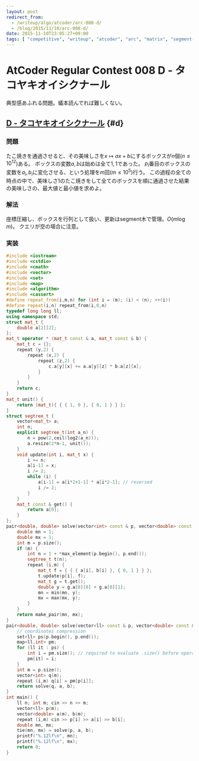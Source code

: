 ```yaml
---
layout: post
redirect_from:
  - /writeup/algo/atcoder/arc-008-d/
  - /blog/2015/11/10/arc-008-d/
date: 2015-11-10T23:05:27+09:00
tags: [ "competitive", "writeup", "atcoder", "arc", "matrix", "segment-tree", "coordinates-compression" ]
---
```


# AtCoder Regular Contest 008 D - タコヤキオイシクナール

典型感あふれる問題。蟻本読んでれば難しくない。

<!-- more -->

## [D - タコヤキオイシクナール](https://beta.atcoder.jp/contests/arc008/tasks/arc008_4) {#d}

### 問題

たこ焼きを通過させると、その美味しさを$x \mapsto ax + b$にするボックスが$n$個($n \le 10^{12}$)ある。
ボックスの変数$a, b$は始めは全て$1, 1$であった。
$p_i$番目のボックスの変数を$a_i, b_i$に変化させる、という処理を$m$回($m \le 10^5$)行う。
この過程の全ての時点の中で、美味しさ$1$のたこ焼きをして全てのボックスを順に通過させた結果の美味しさの、最大値と最小値を求めよ。

### 解法

座標圧縮し、ボックスを行列として扱い、更新はsegment木で管理。$O(m \log m)$。
クエリが空の場合に注意。

### 実装

``` c++
#include <iostream>
#include <cstdio>
#include <cmath>
#include <vector>
#include <set>
#include <map>
#include <algorithm>
#include <cassert>
#define repeat_from(i,m,n) for (int i = (m); (i) < (n); ++(i))
#define repeat(i,n) repeat_from(i,0,n)
typedef long long ll;
using namespace std;
struct mat_t {
    double a[2][2];
};
mat_t operator * (mat_t const & a, mat_t const & b) {
    mat_t c = {};
    repeat (y,2) {
        repeat (x,2) {
            repeat (z,2) {
                c.a[y][x] += a.a[y][z] * b.a[z][x];
            }
        }
    }
    return c;
}
mat_t unit() {
    return (mat_t){ { { 1, 0 }, { 0, 1 } } };
}
struct segtree_t {
    vector<mat_t> a;
    int n;
    explicit segtree_t(int a_n) {
        n = pow(2,ceil(log2(a_n)));
        a.resize(2*n-1, unit());
    }
    void update(int i, mat_t x) {
        i += n;
        a[i-1] = x;
        i /= 2;
        while (i) {
            a[i-1] = a[i*2+1-1] * a[i*2-1]; // reversed
            i /= 2;
        }
    }
    mat_t const & get() {
        return a[0];
    }
};
pair<double, double> solve(vector<int> const & p, vector<double> const & a, vector<double> const & b) {
    double mn = 1;
    double mx = 1;
    int m = p.size();
    if (m) {
        int n = 1 + *max_element(p.begin(), p.end());
        segtree_t t(n);
        repeat (i,m) {
            mat_t f = { { { a[i], b[i] }, { 0, 1 } } };
            t.update(p[i], f);
            mat_t g = t.get();
            double y = g.a[0][0] + g.a[0][1];
            mn = min(mn, y);
            mx = max(mx, y);
        }
    }
    return make_pair(mn, mx);
}
pair<double, double> solve(vector<ll> const & p, vector<double> const & a, vector<double> const & b) {
    // coordinates compression
    set<ll> ps(p.begin(), p.end());
    map<ll,int> pm;
    for (ll it : ps) {
        int i = pm.size(); // required to evaluate .size() before operator []
        pm[it] = i;
    }
    int m = p.size();
    vector<int> q(m);
    repeat (i,m) q[i] = pm[p[i]];
    return solve(q, a, b);
}
int main() {
    ll n; int m; cin >> n >> m;
    vector<ll> p(m);
    vector<double> a(m), b(m);
    repeat (i,m) cin >> p[i] >> a[i] >> b[i];
    double mn, mx;
    tie(mn, mx) = solve(p, a, b);
    printf("%.12lf\n", mn);
    printf("%.12lf\n", mx);
    return 0;
}
```
